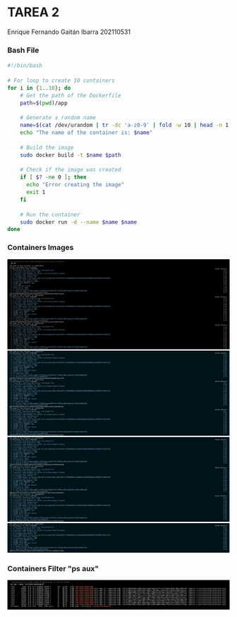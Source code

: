 # TAREA 2

Enrique Fernando Gaitán Ibarra
202110531

### Bash File
```bash
#!/bin/bash

# For loop to create 10 containers
for i in {1..10}; do
    # Get the path of the Dockerfile
    path=$(pwd)/app

    # Generate a random name
    name=$(cat /dev/urandom | tr -dc 'a-z0-9' | fold -w 10 | head -n 1)
    echo "The name of the container is: $name"

    # Build the image
    sudo docker build -t $name $path

    # Check if the image was created
    if [ $? -ne 0 ]; then
      echo "Error creating the image"
      exit 1
    fi

    # Run the container
    sudo docker run -d --name $name $name
done
```

### Containers Images
![Containers1-3](images/Docker1-3.png)
![Containers4-6](images/Docker4-6.png)
![Containers7-9](images/Docker7-9.png)
![Container10](images/Docker10.png)

### Containers Filter "ps aux"
![ContainersFilter](images/filtroDocker.png)